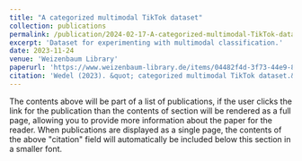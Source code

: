```yaml
---
title: "A categorized multimodal TikTok dataset"
collection: publications
permalink: /publication/2024-02-17-A-categorized-multimodal-TikTok-dataset
excerpt: 'Dataset for experimenting with multimodal classification.'
date: 2023-11-24
venue: 'Weizenbaum Library'
paperurl: 'https://www.weizenbaum-library.de/items/04482f4d-3f73-44e9-859b-f815b089caab'
citation: 'Wedel (2023). &quot; categorized multimodal TikTok dataset.&quot; <i>GWeizenbaum Library</i>. 1(3).'
---
```


The contents above will be part of a list of publications, if the user clicks the link for the publication than the contents of section will be rendered as a full page, allowing you to provide more information about the paper for the reader. When publications are displayed as a single page, the contents of the above "citation" field will automatically be included below this section in a smaller font.
